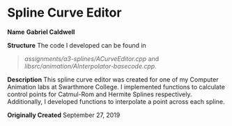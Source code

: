 # Spline Curve Editor
**Name**
**Gabriel Caldwell**

**Structure**
The code I developed can be found in 
> *assignments/a3-splines/ACurveEditor.cpp* 
and 
> *libsrc/animation/AInterpolator-basecode.cpp*.

**Description**
This spline curve editor was created for one of my Computer Animation labs at Swarthmore College. I implemented functions to calculate control points for Catmul-Rom and Hermite Splines respectively. Additionally, I developed functions to interpolate a point across each spline. 

**Originally Created**
September 27, 2019
